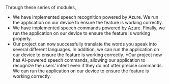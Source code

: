 Through these series of modules,

* We have implemented speech recognition powered by Azure. We run the application on our device to ensure the feature is working correctly.
* We have implemented speech commands powered by Azure.  Finally, we run the application on our device to ensure the feature is working properly.
* Our project can now successfully translate the words you speak into several different languages. In addition, we can run the application on our device to ensure the feature is working correctly.
*Our project now has AI-powered speech commands, allowing our application to recognize the users' intent even if they do not utter precise commands. We can run the application on our device to ensure the feature is working correctly.
